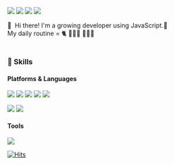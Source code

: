 <p>
  <a href="https://velog.io/@hourlyheejin" target="_blank"><img src="https://img.shields.io/badge/Blog-DD0B78?style=flat-square&logo=GitHub%20Sponsors&logoColor=white"/></a>
  <a href="mailto:developer.heejin@gmail.com" target="_blank"><img src="https://img.shields.io/badge/developerHeejin@gmail.com-EA4335?style=flat-square&logo=Gmail&logoColor=white"/></a>
  <a href="www.linkedin.com/in/HeejinNa" target="_blank"><img src="https://img.shields.io/badge/HeejinNa-0A66C2?style=flat-square&logo=Linkedin&logoColor=white"/></a>
  <a href="https://twitter.com/bonnyandhee" target="_blank"><img src="https://img.shields.io/badge/bonnyandhee-1DA1F2?style=flat-square&logo=Twitter&logoColor=white"/></a>
</p>

<p>
 👋&nbsp; Hi there! I'm a growing developer</b> using JavaScript.🌱 <br/>
  My daily routine = 🐈 👩🏻‍💻 🏃🏻‍♀ <br/><br/>
</p>

### 💪 Skills
#### Platforms & Languages
<p> 
  <img src="https://img.shields.io/badge/HTML5-E34F26?style=flat-square&logo=HTML5&logoColor=white"/>
  <img src="https://img.shields.io/badge/CSS3-1572B6?style=flat-square&logo=CSS3&logoColor=white"/>
  <img src="https://img.shields.io/badge/Bootstrap4-AC66CC?style=flat-square&logo=Bootstrap&logoColor=white"/>
  <img src="https://img.shields.io/badge/JavaScript-F7DF1E?style=flat-square&logo=JavaScript&logoColor=black"/>
  <img src="https://img.shields.io/badge/ReactJS-61DAFB?style=flat-square&logo=React&logoColor=black"/>
</p>
<p>
  <img src="https://img.shields.io/badge/Java-007396?style=flat-square&logo=Java&logoColor=white"/>
  <img src="https://img.shields.io/badge/Oracle-F80000?style=flat-square&logo=Oracle&logoColor=white"/>
</p>

#### Tools
<p>
  <img src="https://img.shields.io/badge/Git-F05032?style=flat-square&logo=Git&logoColor=white"/>
</p>

  
  [![Hits](https://hits.seeyoufarm.com/api/count/incr/badge.svg?url=https%3A%2F%2Fgithub.com%2Fheejinna&count_bg=%2387C9E3&title_bg=%23A5A3A3&icon=&icon_color=%23E7E7E7&title=hits&edge_flat=false)](https://hits.seeyoufarm.com)



<!--
**heejinna/heejinna** is a ✨ _special_ ✨ repository because its `README.md` (this file) appears on your GitHub profile.

Here are some ideas to get you started:

- 🔭 I’m currently working on ...
- 🌱 I’m currently learning ...
- 👯 I’m looking to collaborate on ...
- 🤔 I’m looking for help with ...
- 💬 Ask me about ...
- 📫 How to reach me: ...
- 😄 Pronouns: ...
- ⚡ Fun fact: ...
-->
